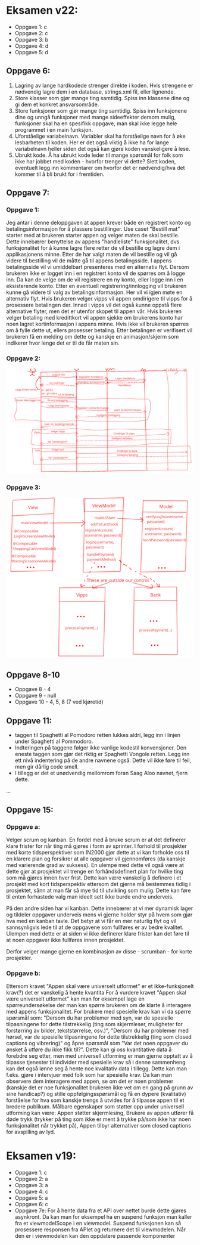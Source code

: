 # Eksamen v22:
- Oppgave 1: c
- Oppgave 2: c
- Oppgave 3: b
- Oppgave 4: d
- Oppgave 5: d

## Oppgave 6:
1. Lagring av lange hardkodede strenger direkte i koden. Hvis strengene er nødvendig lagre dem i en database, strings.xml fil, eller lignende.
2. Store klasser som gjør mange ting samtidig. Spiss inn klassene dine og gi dem et konkret ansvarsområde.
3. Store funksjoner som gjør mange ting samtidig. Spiss inn funksjonene dine og unngå funksjoner med mange sideeffekter dersom mulig, funksjoner skal ha en spesifikk oppgave, man skal ikke legge hele programmet i en main funksjon.
4. Uforståelige variabelnavn. Variabler skal ha forståelige navn for å øke lesbarheten til koden. Her er det også viktig å ikke ha for lange variabelnavn heller siden det også kan gjøre koden vanskeligere å lese.
5. Ubrukt kode. Å ha ubrukt kode leder til mange spørsmål for folk som ikke har jobbet med koden - hvorfor trenger vi dette? Slett koden, eventuelt legg inn kommentarer om hvorfor det er nødvendig/hva det kommer til å bli brukt for i fremtiden.

## Oppgave 7:
### Oppgave 1:
Jeg antar i denne deloppgaven at appen krever både en registrert konto og betalingsinformasjon for å plassere bestillinger. Use caset "Bestill mat" starter med at brukeren starter appen og velger maten de skal bestille. Dette innebærer benyttelse av appens "handleliste" funksjonalitet, dvs. funksjonalitet for å kunne lagre flere retter de vil bestille og lagre dem i applikasjonens minne. Etter de har valgt maten de vil bestille og vil gå videre til bestilling vil de måtte gå til appens betalingsside. I appens betalingsside vil vi umiddelbart presenteres med en alternativ flyt. Dersom brukeren ikke er logget inn i en registrert konto vil de spørres om å logge inn. Da kan de velge om de vil registrere en ny konto, eller logge inn i en eksisterende konto. Etter en eventuell registrering/innlogging vil brukeren kunne gå videre til valg av betalingsinformasjon. Her vil vi igjen møte en alternativ flyt. Hvis brukeren velger vipps vil appen omdirigere til vipps for å prosessere betalingen der. Innad i vipps vil det også kunne oppstå flere alternative flyter, men det er utenfor skopet til appen vår. Hvis brukeren velger betaling med kredittkort vil appen sjekke om brukerens konto har noen lagret kortinformasjon i appens minne. Hvis ikke vil brukeren spørres om å fylle dette ut, ellers prosesser betaling. Etter betalingen er verifisert vil brukeren få en melding om dette og kanskje en animasjon/skjerm som indikerer hvor lenge det er til de får maten sin.

### Oppgave 2:
![Sekvensdiagram](./sekvens.png "Sekvensdiagram")
### Oppgave 3:
![Klassediagram](./klasse.png "Klassediagram")

## Oppgave 8-10
- Oppgave 8 - 4 
- Oppgave 9 - null
- Oppgave 10 - 4, 5, 8 (7 ved kjøretid)

## Oppgave 11:
- <rett> taggen til Spaghetti al Pomodoro retten lukkes aldri, legg inn </rett> i linjen under Spaghetti al Pommodoro.
- Indteringen på <navn> taggene følger ikke vanlige kodestil konvensjoner. Den eneste <navn> taggen som gjør det riktig er Spaghetti Vongole retten. Legg inn ett nivå indentering på de andre navnene også. Dette vil ikke føre til feil, men gir dårlig code smell.
- I tillegg er det et unødvendig mellomrom foran Saag Aloo navnet, fjern dette.

... 

## Oppgave 15:
### Oppgave a:
Velger scrum og kanban.
En fordel med å bruke scrum er at det definerer klare frister for når ting må gjøres i form av sprinter. I forhold til prosjekter med korte tidsperspektiver som IN2000 gjør dette at vi kan forholde oss til en klarere plan og forsikrer at alle oppgaver vil gjennomføres (da kanskje med varierende grad av suksess). En ulempe med dette vil også være at dette gjør at prosjektet vil trenge en forhåndsdefinert plan for hvilke ting som må gjøres innen hver frist. Dette kan være vanskelig å definere i et prosjekt med kort tidsperspektiv ettersom det gjerne må bestemmes tidlig i prosjektet, sånn at man får så mye tid til utvikling som mulig. Dette kan føre til enten forhastede valg man ideelt sett ikke burde endre underveis.

På den andre siden har vi kanban. Dette innebærer at vi mer dynamisk lager og tildeler oppgaver underveis mens vi gjerne holder styr på hvem som gjør hva med en kanban tavle. Det betyr at vi får en mer naturlig flyt og vil sannsynligvis lede til at de oppgavene som fullføres er av bedre kvalitet. Ulempen med dette er at siden vi ikke definerer klare frister kan det føre til at noen oppgaver ikke fullføres innen prosjektet.

Derfor velger mange gjerne en kombinasjon av disse - scrumban - for korte prosjekter.

### Oppgave b:
Ettersom kravet "Appen skal være universelt utformet" er et ikke-funksjonelt krav(?) det er vanskelig å hente kvantita
For å vurdere kravet "Appen skal være universelt utformet" kan man for eksempel lage en spørreundersøkelse der man kan spørre brukeren om de klarte å interagere med appens funksjonalitet. For brukere med spesielle krav kan vi da spørre spørsmål som: "Dersom du har problemer med syn, var de spesielle tilpasningene for dette tilstrekkelig (ting som skjermleser, muligheter for forstørring av bilder, tekststørrelse, osv.)", "Dersom du har problemer med hørsel, var de spesielle tilpasningene for dette tilstrekkelig (ting som closed captions og vibrering)" og åpne spørsmål som "Var det noen oppgaver du ønsket å utføre du ikke fikk til?". Dette kan gi oss kvantitative data å forebdre seg etter, men med universell utforming er man gjerne opptatt av å tilpasse tjenester til individer med spesielle krav så i denne sammenheng kan det også lønne seg å hente noe kvalitativ data i tillegg. Dette kan man f.eks. gjøre i intervjuer med folk som har spesielle krav. Da kan man observere dem interagere med appen, se om det er noen problemer (kanskje det er noe funksjonalitet brukeren ikke vet om en gang på grunn av sine handicap?) og stille oppfølgingsspørsmål og få en dypere (kvalitativ) forståelse for hva som kanskje trengs å utvides for å tilpasse appen til et bredere publikum.
Målbare egenskaper som støtter opp under universell utforming kan være: Appen støtter skjermlesing, Brukere av appen utfører få døde trykk (trykker på ting som ikke er ment å trykke på/som ikke har noen funksjonalitet når trykket på), Appen tilbyr alternativer som closed captions for avspilling av lyd.


# Eksamen v19:
- Oppgave 1: c
- Oppgave 2: a
- Oppgave 3: a
- Oppgave 4: c
- Oppgave 5: a
- Oppgave 6: c
- Oppgave 7e: For å hente data fra et API over nettet burde dette gjøres asynkront. Da kan man for eksempel ha en suspend funksjon man kaller fra et viewmodelScope i en viewmodel. Suspend funksjonen kan så prosessere responsen fra APIet og returnere det til viewmodelen. Når den er i viewmodelen kan den oppdatere passende komponenter

